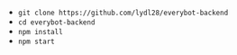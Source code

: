 - `git clone https://github.com/lydl28/everybot-backend`
- `cd everybot-backend`
- `npm install`
- `npm start`
